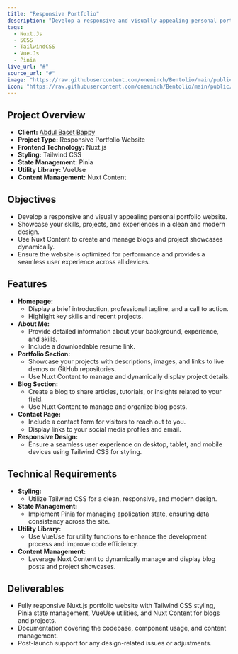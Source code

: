 ```yaml
---
title: "Responsive Portfolio"
description: "Develop a responsive and visually appealing personal portfolio website."
tags:
  - Nuxt.Js
  - SCSS
  - TailwindCSS
  - Vue.Js
  - Pinia
live_url: "#"
source_url: "#"
image: "https://raw.githubusercontent.com/oneminch/Bentolio/main/public/screenshot.png"
icon: "https://raw.githubusercontent.com/oneminch/Bentolio/main/public/favicon.png"
---
```


## Project Overview
- **Client:** [Abdul Baset Bappy](https://abdulbasetbappy.dev/)
- **Project Type:** Responsive Portfolio Website
- **Frontend Technology:** Nuxt.js
- **Styling:** Tailwind CSS
- **State Management:** Pinia
- **Utility Library:** VueUse
- **Content Management:** Nuxt Content

## Objectives
- Develop a responsive and visually appealing personal portfolio website.
- Showcase your skills, projects, and experiences in a clean and modern design.
- Use Nuxt Content to create and manage blogs and project showcases dynamically.
- Ensure the website is optimized for performance and provides a seamless user experience across all devices.

## Features
- **Homepage:** 
  - Display a brief introduction, professional tagline, and a call to action.
  - Highlight key skills and recent projects.
- **About Me:** 
  - Provide detailed information about your background, experience, and skills.
  - Include a downloadable resume link.
- **Portfolio Section:**
  - Showcase your projects with descriptions, images, and links to live demos or GitHub repositories.
  - Use Nuxt Content to manage and dynamically display project details.
- **Blog Section:** 
  - Create a blog to share articles, tutorials, or insights related to your field.
  - Use Nuxt Content to manage and organize blog posts.
- **Contact Page:** 
  - Include a contact form for visitors to reach out to you.
  - Display links to your social media profiles and email.
- **Responsive Design:** 
  - Ensure a seamless user experience on desktop, tablet, and mobile devices using Tailwind CSS for styling.

## Technical Requirements
- **Styling:** 
  - Utilize Tailwind CSS for a clean, responsive, and modern design.
- **State Management:** 
  - Implement Pinia for managing application state, ensuring data consistency across the site.
- **Utility Library:** 
  - Use VueUse for utility functions to enhance the development process and improve code efficiency.
- **Content Management:** 
  - Leverage Nuxt Content to dynamically manage and display blog posts and project showcases.

## Deliverables
- Fully responsive Nuxt.js portfolio website with Tailwind CSS styling, Pinia state management, VueUse utilities, and Nuxt Content for blogs and projects.
- Documentation covering the codebase, component usage, and content management.
- Post-launch support for any design-related issues or adjustments.
